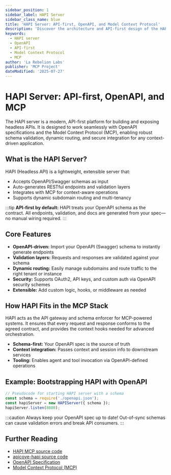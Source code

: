 ```yaml
---
sidebar_position: 1
sidebar_label: HAPI Server
sidebar_class_name: blue
title: 'HAPI Server: API-first, OpenAPI, and Model Context Protocol'
description: 'Discover the architecture and API-first design of the HAPI server, its seamless OpenAPI integration, and how it powers the Model Context Protocol (MCP) stack.'
keywords:
  - HAPI server
  - OpenAPI
  - API-first
  - Model Context Protocol
  - MCP
author: 'La Rebelion Labs'
publisher: 'MCP Project'
dateModified: '2025-07-27'
---
```


# HAPI Server: API-first, OpenAPI, and MCP

The HAPI server is a modern, API-first platform for building and exposing headless APIs. It is designed to work seamlessly with OpenAPI specifications and the Model Context Protocol (MCP), enabling robust schema validation, dynamic routing, and secure integration for any context-driven application.

## What is the HAPI Server?
HAPI (Headless API) is a lightweight, extensible server that:
- Accepts OpenAPI/Swagger schemas as input
- Auto-generates RESTful endpoints and validation layers
- Integrates with MCP for context-aware operations
- Supports dynamic subdomain routing and multi-tenancy

:::tip
**API-first by default:** HAPI treats your OpenAPI schema as the contract. All endpoints, validation, and docs are generated from your spec—no manual wiring required.
:::

## Core Features
- **OpenAPI-driven:** Import your OpenAPI (Swagger) schema to instantly generate endpoints
- **Validation layers:** Requests and responses are validated against your schema
- **Dynamic routing:** Easily manage subdomains and route traffic to the right tenant or instance
- **Security:** Supports OAuth2, API keys, and custom auth via OpenAPI security schemes
- **Extensible:** Add custom logic, hooks, or middleware as needed

## How HAPI Fits in the MCP Stack
HAPI acts as the API gateway and schema enforcer for MCP-powered systems. It ensures that every request and response conforms to the agreed contract, and provides the context hooks needed for advanced orchestration.

- **Schema-first:** Your OpenAPI spec is the source of truth
- **Context integration:** Passes context and session info to downstream services
- **Tooling:** Enables agent and tool invocation via OpenAPI-defined operations

## Example: Bootstrapping HAPI with OpenAPI
```js
// Pseudocode for starting HAPI server with a schema
const schema = require('./openapi.json');
const hapiServer = new HAPIServer({ schema });
hapiServer.listen(8080);
```

:::caution
Always keep your OpenAPI spec up to date! Out-of-sync schemas can cause validation errors and break API consumers.
:::

## Further Reading
- [HAPI MCP source code](https://github.com/la-rebelion/hapi-mcp)
- [apicove-hapi source code](https://github.com/la-rebelion/apicove-hapi)
- [OpenAPI Specification](https://swagger.io/specification/)
- [Model Context Protocol (MCP)](https://github.com/la-rebelion)
